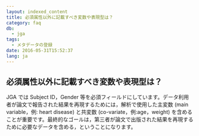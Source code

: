 ```yaml
---
layout: indexed_content
title: 必須属性以外に記載すべき変数や表現型は？
category: faq
db:
  - jga
tags: 
  - メタデータの登録
date: 2016-05-31T15:52:37
lang: ja
---
```


## 必須属性以外に記載すべき変数や表現型は？

<p>JGA では Subject ID，Gender 等を必須フィールドにしています。データ利用者が論文で報告された結果を再現するためには，解析で使用した主変数 (main variable，例: heart disease) と共変数 (co-variate，例:age，weight) を含めることが重要です。最終的なゴールは，第三者が論文で出版された結果を再現するために必要なデータを含める，ということになります。</p>